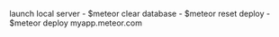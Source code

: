launch local server - $meteor
clear database - $meteor reset
deploy - $meteor deploy myapp.meteor.com